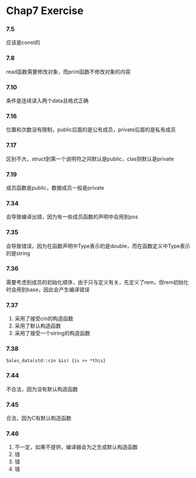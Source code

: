 # Chap7 Exercise

### 7.5 
应该是const的

### 7.8
read函数需要修改对象，而print函数不修改对象的内容

### 7.10
条件是连续读入两个data且格式正确

### 7.16
位置和次数没有限制，public后面的是公有成员，private后面的是私有成员

### 7.17
区别不大，struct到第一个说明符之间默认是public，clas则默认是private

### 7.19
成员函数是public，数据成员一般是private

### 7.34
会导致编译出错，因为有一些成员函数的声明中会用到pos

### 7.35
会导致错误，因为在函数声明中Type表示的是double，而在函数定义中Type表示的是string

### 7.36
需要考虑到成员的初始化顺序，由于只与定义有关，先定义了rem，但rem初始化时会用到base，因此会产生编译错误

### 7.37
1. 采用了接受cin的构造函数
2. 采用了默认构造函数
3. 采用了接受一个string的构造函数

### 7.38
`Sales_data(std::cin &is) {is >> *this}`

### 7.44
不合法，因为没有默认构造函数

### 7.45
合法，因为C有默认构造函数

### 7.46
1. 不一定，如果不提供，编译器会为之生成默认构造函数
2. 错
3. 错
4. 错


